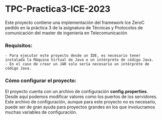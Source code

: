 # TPC-Practica3-ICE-2023
Este proyecto contiene una implementación del framework Ice ZeroC pedido en la práctica 3 de la asignatura
de Técnicas y Protocolos de comunicación del master de ingeniería en Telecomunicación

### Requisitos:
    - Para ejecutar este proyecto desde un IDE, es necesario tener instalada la Máquina Virtual de Java o un intérprete de código Java.
    - En el caso de crear un JAR solo sería necesario un intérprete de código Java.
### Cómo configurar el proyecto:
El proyecto cuenta con un archivo de configuración **config.properties**. Desde aquí podemos modificar valores como los puertos de los servidores.
Este archivo de configuración, aunque para este proyecto no es necesario, puede ser de gran ayuda para proyectos grandes en los que involucramos muchas variables de configuración.
